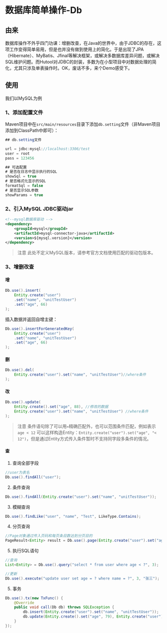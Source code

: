 数据库简单操作-Db
===

## 由来

数据库操作不外乎四门功课：增删改查，在Java的世界中，由于JDBC的存在，这项工作变得简单易用，但是也并没有做到使用上的简化。于是出现了JPA（Hibernate）、MyBatis、Jfinal等解决框架，或解决多数据库差异问题，或解决SQL维护问题。而Hutool对JDBC的封装，多数为在小型项目中对数据处理的简化，尤其只涉及单表操作时。OK，废话不多，来个Demo感受下。

## 使用

我们以MySQL为例

### 1、添加配置文件

Maven项目中在`src/main/resources`目录下添加`db.setting`文件（非Maven项目添加到ClassPath中即可）：

```java
## db.setting文件

url = jdbc:mysql://localhost:3306/test
user = root
pass = 123456

## 可选配置
# 是否在日志中显示执行的SQL
showSql = true
# 是否格式化显示的SQL
formatSql = false
# 是否显示SQL参数
showParams = true
```

### 2、引入MySQL JDBC驱动jar

```xml
<!--mysql数据库驱动 -->
<dependency>
    <groupId>mysql</groupId>
    <artifactId>mysql-connector-java</artifactId>
    <version>${mysql.version}</version>
</dependency>
```

> 注意
> 此处不定义MySQL版本，请参考官方文档使用匹配的驱动包版本。

### 3、增删改查

#### 增

```java
Db.use().insert(
    Entity.create("user")
    .set("name", "unitTestUser")
    .set("age", 66)
);
```

插入数据并返回自增主键：

```java
Db.use().insertForGeneratedKey(
    Entity.create("user")
    .set("name", "unitTestUser")
    .set("age", 66)
);
```

#### 删
```java
Db.use().del(
    Entity.create("user").set("name", "unitTestUser")//where条件
);
```

#### 改
```java
Db.use().update(
    Entity.create().set("age", 88), //修改的数据
    Entity.create("user").set("name", "unitTestUser") //where条件
);
```

> 注意
> 条件语句除了可以用`=`精确匹配外，也可以范围条件匹配，例如表示 `age < 12` 可以这样构造Entity：`Entity.create("user").set("age", "< 12")`，但是通过Entity方式传入条件暂时不支持同字段多条件的情况。

#### 查

1. 查询全部字段

```java
//user为表名
Db.use().findAll("user");
```

2. 条件查询

```java
Db.use().findAll(Entity.create("user").set("name", "unitTestUser"));
```

3. 模糊查询

```java
Db.use().findLike("user", "name", "Test", LikeType.Contains);
```

4. 分页查询

```java
//Page对象通过传入页码和每页条目数达到分页目的
PageResult<Entity> result = Db.use().page(Entity.create("user").set("age", "> 30"), new Page(10, 20));
```

5. 执行SQL语句

```java
//查询
List<Entity> = Db.use().query("select * from user where age < ?", 3);
```

```java
//更新
Db.use().execute("update user set age = ? where name = ?", 3, "张三");
```

5. 事务

```java
Db.use().tx(new TxFunc() {
    @Override
    public void call(Db db) throws SQLException {
        db.insert(Entity.create("user").set("name", "unitTestUser"));
        db.update(Entity.create().set("age", 79), Entity.create("user").set("name", "unitTestUser"));
    }
});
```

